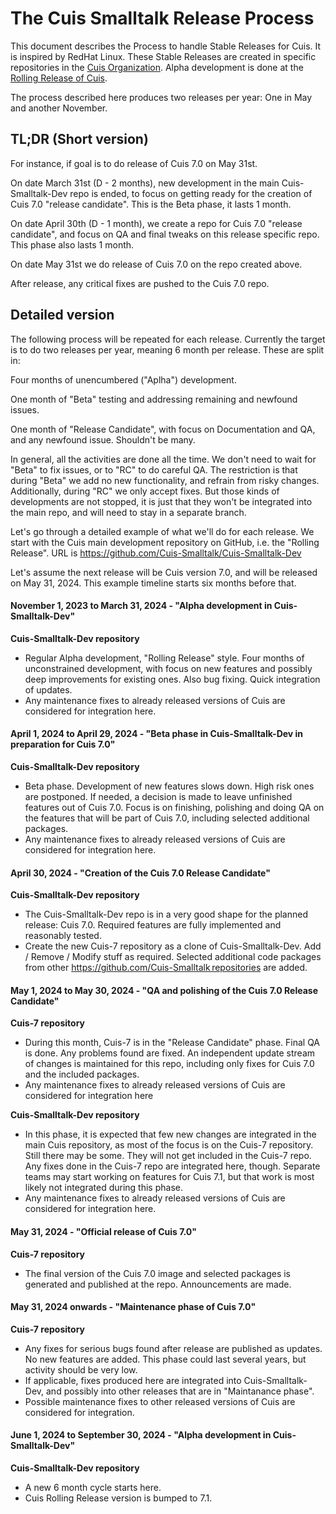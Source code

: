 # The Cuis Smalltalk Release Process

This document describes the Process to handle Stable Releases for Cuis. It is inspired by RedHat Linux. These Stable Releases are created in specific repositories in the [Cuis Organization](https://github.com/Cuis-Smalltalk). Alpha development is done at the [Rolling Release of Cuis](https://github.com/Cuis-Smalltalk/Cuis-Smalltalk-Dev).

The process described here produces two releases per year: One in May and another November. 

## TL;DR (Short version) 

For instance, if goal is to do release of Cuis 7.0 on May 31st. 

On date March 31st (D - 2 months), new development in the main Cuis-Smalltalk-Dev repo is ended, to focus on getting ready for the creation of Cuis 7.0 "release candidate". This is the Beta phase, it lasts 1 month. 

On date April 30th (D - 1 month), we create a repo for Cuis 7.0 "release candidate", and focus on QA and final tweaks on this release specific repo. This phase also lasts 1 month. 

On date May 31st we do release of Cuis 7.0 on the repo created above. 

After release, any critical fixes are pushed to the Cuis 7.0 repo. 

## Detailed version

The following process will be repeated for each release. Currently the target is to do two releases per year, meaning 6 month per release. These are split in: 

Four months of unencumbered ("Aplha") development. 

One month of "Beta" testing and addressing remaining and newfound issues. 

One month of "Release Candidate", with focus on Documentation and QA, and any newfound issue. Shouldn't be many. 

In general, all the activities are done all the time. We don't need to wait for "Beta" to fix issues, or to "RC" to do careful QA. The restriction is that during "Beta" we add no new functionality, and refrain from risky changes. Additionally, during "RC" we only accept fixes. But those kinds of developments are not stopped, it is just that they won't be integrated into the main repo, and will need to stay in a separate branch.

Let's go through a detailed example of what we'll do for each release. We start with the Cuis main development repository on GitHub, i.e. the "Rolling Release". URL is https://github.com/Cuis-Smalltalk/Cuis-Smalltalk-Dev 

Let's assume the next release will be Cuis version 7.0, and will be released on May 31, 2024. This example timeline starts six months before that.

#### November 1, 2023 to March 31, 2024 - "Alpha development in Cuis-Smalltalk-Dev"
**Cuis-Smalltalk-Dev repository**
* Regular Alpha development, "Rolling Release" style. Four months of unconstrained development, with focus on new features and possibly deep improvements for existing ones. Also bug fixing. Quick integration of updates.
* Any maintenance fixes to already released versions of Cuis are considered for integration here.

#### April 1, 2024 to April 29, 2024 - "Beta phase in Cuis-Smalltalk-Dev in preparation for Cuis 7.0"
**Cuis-Smalltalk-Dev repository**
* Beta phase. Development of new features slows down. High risk ones are postponed. If needed, a decision is made to leave unfinished features out of Cuis 7.0. Focus is on finishing, polishing and doing QA on the features that will be part of Cuis 7.0, including selected additional packages.
* Any maintenance fixes to already released versions of Cuis are considered for integration here.

#### April 30, 2024 - "Creation of the Cuis 7.0 Release Candidate"
**Cuis-Smalltalk-Dev repository**
* The Cuis-Smalltalk-Dev repo is in a very good shape for the planned release: Cuis 7.0. Required features are fully implemented and reasonably tested.
* Create the new Cuis-7 repository as a clone of Cuis-Smalltalk-Dev. Add / Remove / Modify stuff as required. Selected additional code packages from other https://github.com/Cuis-Smalltalk repositories are added.

#### May 1, 2024 to May 30, 2024 - "QA and polishing of the Cuis 7.0 Release Candidate"
**Cuis-7 repository**
* During this month, Cuis-7 is in the "Release Candidate" phase. Final QA is done. Any problems found are fixed. An independent update stream of changes is maintained for this repo, including only fixes for Cuis 7.0 and the included packages.
* Any maintenance fixes to already released versions of Cuis are considered for integration here

**Cuis-Smalltalk-Dev repository**
* In this phase, it is expected that few new changes are integrated in the main Cuis repository, as most of the focus is on the Cuis-7 repository. Still there may be some. They will not get included in the Cuis-7 repo. Any fixes done in the Cuis-7 repo are integrated here, though. Separate teams may start working on features for Cuis 7.1, but that work is most likely not integrated during this phase.
* Any maintenance fixes to already released versions of Cuis are considered for integration here.

#### May 31, 2024 - "Official release of Cuis 7.0"
**Cuis-7 repository**
* The final version of the Cuis 7.0 image and selected packages is generated and published at the repo. Announcements are made.

#### May 31, 2024 onwards - "Maintenance phase of Cuis 7.0"
**Cuis-7 repository**
* Any fixes for serious bugs found after release are published as updates. No new features are added. This phase could last several years, but activity should be very low.
* If applicable, fixes produced here are integrated into Cuis-Smalltalk-Dev, and possibly into other releases that are in "Maintanance phase".
* Possible maintenance fixes to other released versions of Cuis are considered for integration.

#### June 1, 2024 to September 30, 2024 - "Alpha development in Cuis-Smalltalk-Dev"
**Cuis-Smalltalk-Dev repository**
* A new 6 month cycle starts here.
* Cuis Rolling Release version is bumped to 7.1.
